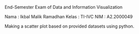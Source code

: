 End-Semester Exam of Data and Information Visualization

Nama  : Ikbal Malik Ramadhan
Kelas : TI-IVC
NIM   : A2.2000049

Making a scatter plot based on provided datasets using python.
